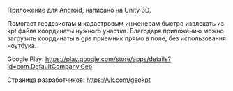 Приложение для Android, написано на Unity 3D. 

Помогает геодезистам и кадастровым инженерам быстро извлекать из kpt файла координаты нужного участка. Благодаря приложению можно загрузить координаты в gps приемник прямо в поле, без использования ноутбука.

Google Play: https://play.google.com/store/apps/details?id=com.DefaultCompany.Geo

Страница разработчиков: https://vk.com/geokpt
